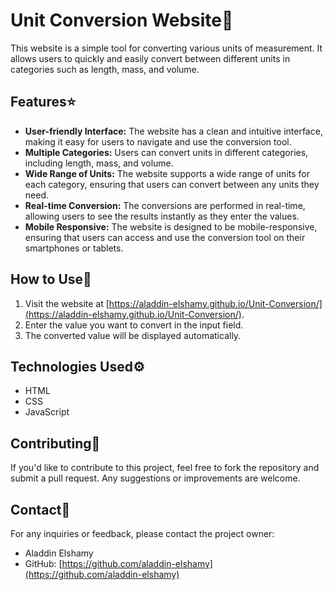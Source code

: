# Unit Conversion Website👐

This website is a simple tool for converting various units of measurement. It allows users to quickly and easily convert between different units in categories such as length, mass, and volume.

## Features⭐

- **User-friendly Interface:** The website has a clean and intuitive interface, making it easy for users to navigate and use the conversion tool.
- **Multiple Categories:** Users can convert units in different categories, including length, mass, and volume.
- **Wide Range of Units:** The website supports a wide range of units for each category, ensuring that users can convert between any units they need.
- **Real-time Conversion:** The conversions are performed in real-time, allowing users to see the results instantly as they enter the values.
- **Mobile Responsive:** The website is designed to be mobile-responsive, ensuring that users can access and use the conversion tool on their smartphones or tablets.

## How to Use🤔

1. Visit the website at [https://aladdin-elshamy.github.io/Unit-Conversion/](https://aladdin-elshamy.github.io/Unit-Conversion/).
2. Enter the value you want to convert in the input field.
3. The converted value will be displayed automatically.

## Technologies Used⚙️

- HTML
- CSS
- JavaScript

## Contributing🤝

If you'd like to contribute to this project, feel free to fork the repository and submit a pull request. Any suggestions or improvements are welcome.

## Contact🤙

For any inquiries or feedback, please contact the project owner:

- Aladdin Elshamy
- GitHub: [https://github.com/aladdin-elshamy](https://github.com/aladdin-elshamy)
